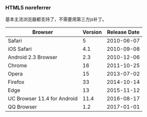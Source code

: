 ### HTML5 noreferrer
基本主流浏览器都支持了，不需要用第三方js补丁。

Browser | Version | Release Date
--------|---------|-------------
Safari | 5 | 2010-06-07
iOS Safari | 4.1 | 2010-09-08
Android 2.3 Browser | 2.3 | 2010-12-06
Chrome | 16 | 2011-10-25
Opera | 15 | 2013-07-02
Firefox | 33 | 2014-10-14
Edge | 13 | 2015-11-12
UC Browser 11.4 for Android | 11.4 | 2016-08-17
QQ Browser | 1.2 | 2017-01-01